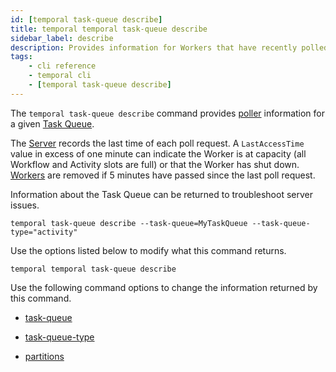 ```yaml
---
id: [temporal task-queue describe]
title: temporal temporal task-queue describe
sidebar_label: describe
description: Provides information for Workers that have recently polled on this Task Queue.
tags:
	- cli reference
	- temporal cli
	- [temporal task-queue describe]
---
```


The `temporal task-queue describe` command provides [poller](/application-development/worker-performance#poller-count)
information for a given [Task Queue](/concepts/what-is-a-task-queue).

The [Server](/concepts/what-is-the-temporal-server) records the last time of each poll request. A `LastAccessTime` value
in excess of one minute can indicate the Worker is at capacity (all Workflow and Activity slots are full) or that the
Worker has shut down. [Workers](/concepts/what-is-a-worker) are removed if 5 minutes have passed since the last poll
request.

Information about the Task Queue can be returned to troubleshoot server issues.

`temporal task-queue describe --task-queue=MyTaskQueue --task-queue-type="activity"`

Use the options listed below to modify what this command returns.

`temporal temporal task-queue describe`

Use the following command options to change the information returned by this command.



- [task-queue](/cli/cmd-options/task-queue)

- [task-queue-type](/cli/cmd-options/task-queue-type)

- [partitions](/cli/cmd-options/partitions)


